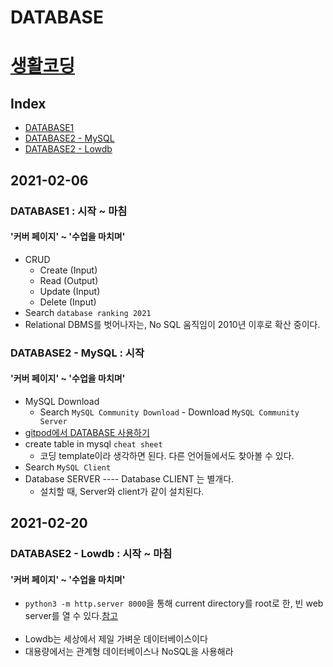 # DATABASE

# [생활코딩](https://opentutorials.org/course/3160)

## Index
* [DATABASE1]()
* [DATABASE2 - MySQL]()
* [DATABASE2 - Lowdb]()

## 2021-02-06
### DATABASE1 : 시작 ~ 마침
#### '커버 페이지' ~ '수업을 마치며'
* CRUD
    - Create (Input)
    - Read (Output)
    - Update (Input)
    - Delete (Input)
* Search `database ranking 2021`
* Relational DBMS를 벗어나자는, No SQL 움직임이 2010년 이후로 확산 중이다.

### DATABASE2 - MySQL : 시작
#### '커버 페이지' ~ '수업을 마치며'
* MySQL Download
    - Search `MySQL Community Download` - Download `MySQL Community Server`
* [gitpod에서 DATABASE 사용하기](https://www.gitpod.io/blog/gitpodify/#mysql)
* create table in mysql `cheat sheet`
    - 코딩 template이라 생각하면 된다. 다른 언어들에서도 찾아볼 수 있다.
* Search `MySQL Client`
* Database SERVER ---- Database CLIENT 는 별개다.
    - 설치할 때, Server와 client가 같이 설치된다.

## 2021-02-20
### DATABASE2 - Lowdb : 시작 ~ 마침
#### '커버 페이지' ~ '수업을 마치며'
* `python3 -m http.server 8000`을 통해 current directory를 root로 한, 빈 web server를 열 수 있다.[참고](https://stackoverflow.com/questions/15328623/simple-file-server-to-serve-current-directory)<br><br>
* Lowdb는 세상에서 제일 가벼운 데이터베이스이다
* 대용량에서는 관계형 데이터베이스나 NoSQL을 사용해라